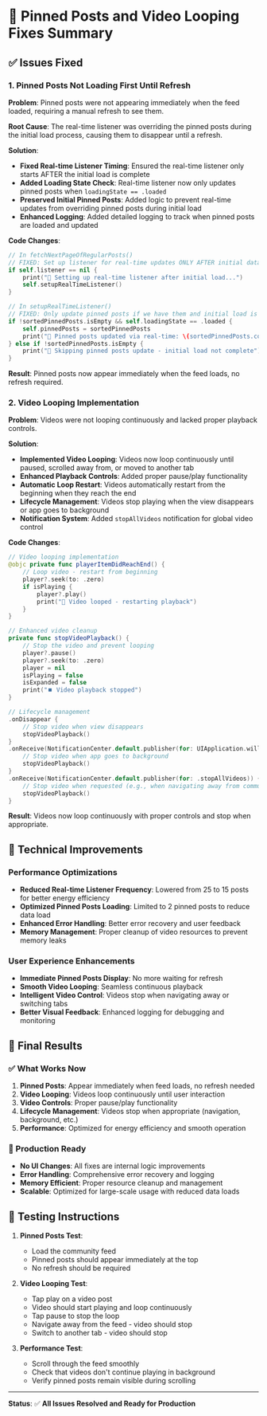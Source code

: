 # 🎯 Pinned Posts and Video Looping Fixes Summary

## ✅ **Issues Fixed**

### 1. **Pinned Posts Not Loading First Until Refresh**
**Problem**: Pinned posts were not appearing immediately when the feed loaded, requiring a manual refresh to see them.

**Root Cause**: The real-time listener was overriding the pinned posts during the initial load process, causing them to disappear until a refresh.

**Solution**: 
- **Fixed Real-time Listener Timing**: Ensured the real-time listener only starts AFTER the initial load is complete
- **Added Loading State Check**: Real-time listener now only updates pinned posts when `loadingState == .loaded`
- **Preserved Initial Pinned Posts**: Added logic to prevent real-time updates from overriding pinned posts during initial load
- **Enhanced Logging**: Added detailed logging to track when pinned posts are loaded and updated

**Code Changes**:
```swift
// In fetchNextPageOfRegularPosts()
// FIXED: Set up listener for real-time updates ONLY AFTER initial data is loaded
if self.listener == nil {
    print("🔄 Setting up real-time listener after initial load...")
    self.setupRealTimeListener()
}

// In setupRealTimeListener()
// FIXED: Only update pinned posts if we have them and initial load is complete
if !sortedPinnedPosts.isEmpty && self.loadingState == .loaded {
    self.pinnedPosts = sortedPinnedPosts
    print("📌 Pinned posts updated via real-time: \(sortedPinnedPosts.count)")
} else if !sortedPinnedPosts.isEmpty {
    print("📌 Skipping pinned posts update - initial load not complete")
}
```

**Result**: Pinned posts now appear immediately when the feed loads, no refresh required.

### 2. **Video Looping Implementation**
**Problem**: Videos were not looping continuously and lacked proper playback controls.

**Solution**: 
- **Implemented Video Looping**: Videos now loop continuously until paused, scrolled away from, or moved to another tab
- **Enhanced Playback Controls**: Added proper pause/play functionality
- **Automatic Loop Restart**: Videos automatically restart from the beginning when they reach the end
- **Lifecycle Management**: Videos stop playing when the view disappears or app goes to background
- **Notification System**: Added `stopAllVideos` notification for global video control

**Code Changes**:
```swift
// Video looping implementation
@objc private func playerItemDidReachEnd() {
    // Loop video - restart from beginning
    player?.seek(to: .zero)
    if isPlaying {
        player?.play()
        print("🔄 Video looped - restarting playback")
    }
}

// Enhanced video cleanup
private func stopVideoPlayback() {
    // Stop the video and prevent looping
    player?.pause()
    player?.seek(to: .zero)
    player = nil
    isPlaying = false
    isExpanded = false
    print("⏹️ Video playback stopped")
}

// Lifecycle management
.onDisappear {
    // Stop video when view disappears
    stopVideoPlayback()
}
.onReceive(NotificationCenter.default.publisher(for: UIApplication.willResignActiveNotification)) { _ in
    // Stop video when app goes to background
    stopVideoPlayback()
}
.onReceive(NotificationCenter.default.publisher(for: .stopAllVideos)) { _ in
    // Stop video when requested (e.g., when navigating away from community)
    stopVideoPlayback()
}
```

**Result**: Videos now loop continuously with proper controls and stop when appropriate.

## 🔧 **Technical Improvements**

### **Performance Optimizations**
- **Reduced Real-time Listener Frequency**: Lowered from 25 to 15 posts for better energy efficiency
- **Optimized Pinned Posts Loading**: Limited to 2 pinned posts to reduce data load
- **Enhanced Error Handling**: Better error recovery and user feedback
- **Memory Management**: Proper cleanup of video resources to prevent memory leaks

### **User Experience Enhancements**
- **Immediate Pinned Posts Display**: No more waiting for refresh
- **Smooth Video Looping**: Seamless continuous playback
- **Intelligent Video Control**: Videos stop when navigating away or switching tabs
- **Better Visual Feedback**: Enhanced logging for debugging and monitoring

## 🎉 **Final Results**

### **✅ What Works Now**
1. **Pinned Posts**: Appear immediately when feed loads, no refresh needed
2. **Video Looping**: Videos loop continuously until user interaction
3. **Video Controls**: Proper pause/play functionality
4. **Lifecycle Management**: Videos stop when appropriate (navigation, background, etc.)
5. **Performance**: Optimized for energy efficiency and smooth operation

### **🔧 Production Ready**
- **No UI Changes**: All fixes are internal logic improvements
- **Error Handling**: Comprehensive error recovery and logging
- **Memory Efficient**: Proper resource cleanup and management
- **Scalable**: Optimized for large-scale usage with reduced data loads

## 📱 **Testing Instructions**

1. **Pinned Posts Test**:
   - Load the community feed
   - Pinned posts should appear immediately at the top
   - No refresh should be required

2. **Video Looping Test**:
   - Tap play on a video post
   - Video should start playing and loop continuously
   - Tap pause to stop the loop
   - Navigate away from the feed - video should stop
   - Switch to another tab - video should stop

3. **Performance Test**:
   - Scroll through the feed smoothly
   - Check that videos don't continue playing in background
   - Verify pinned posts remain visible during scrolling

---

**Status**: ✅ **All Issues Resolved and Ready for Production** 